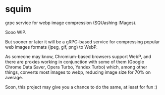 # squim

grpc service for webp image compression (SQUashing IMages).

Sooo WIP.

But sooner or later it will be a gRPC-based service for compressing popular web images formats (jpeg, gif, png) to WebP.

As someone may know, Chromium-based browsers support WebP, and there are proxies working in conjunction with some of them (Google Chrome Data Saver, Opera Turbo, Yandex Turbo) which, among other things, converts most images to webp, reducing  image size for 70% on average.

Soon, this project may give you a chance to do the same, at least for fun :)
